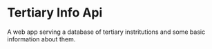 # Tertiary Info Api
A web app serving a database of tertiary instritutions and some basic information about them.
